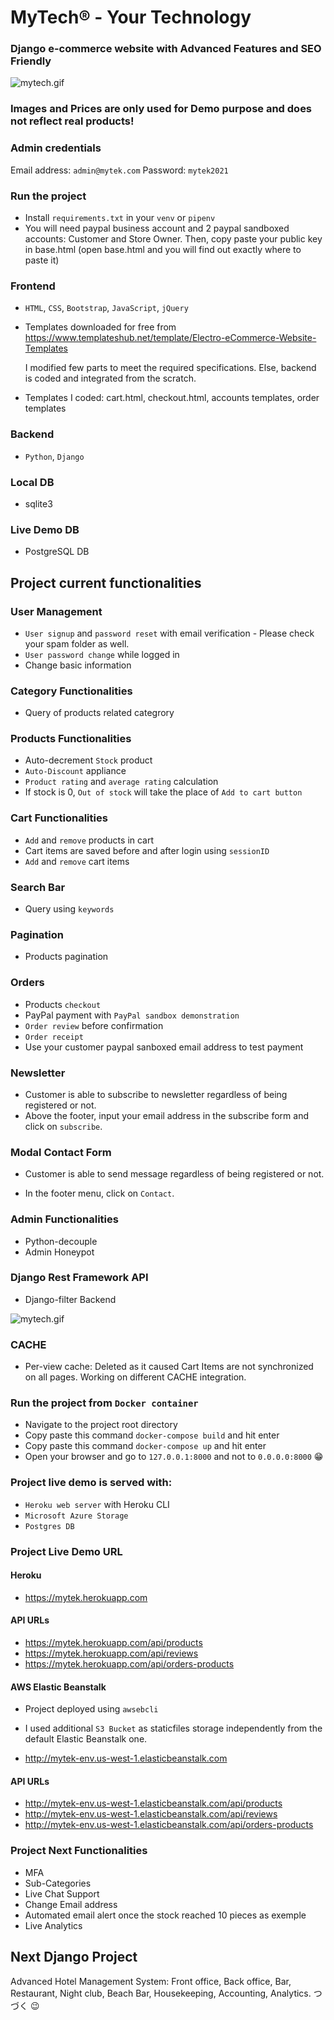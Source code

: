 # MyTech® - Your Technology

### Django e-commerce website with Advanced Features and SEO Friendly

![mytech.gif](https://github.com/IT-Support-L2/mytek/blob/main/mytech.gif)

### Images and Prices are only used for Demo purpose and does not reflect real products! 

### Admin credentials

Email address: `admin@mytek.com` 
Password: `mytek2021`

### Run the project

- Install `requirements.txt` in your `venv` or `pipenv`
- You will need paypal business account and 2 paypal sandboxed accounts: Customer and Store Owner. Then, copy paste your public key in base.html (open base.html and you will find out exactly where to paste it)

### Frontend

- `HTML`, `CSS`, `Bootstrap`, `JavaScript`, `jQuery`

- Templates downloaded for free from https://www.templateshub.net/template/Electro-eCommerce-Website-Templates 

  I modified few parts to meet the required specifications. Else, backend is coded and integrated from the scratch.
  
- Templates I coded: cart.html, checkout.html, accounts templates, order templates

### Backend 

- `Python`, `Django`

### Local DB
- sqlite3

### Live Demo DB
- PostgreSQL DB


## Project current functionalities

### User Management

- `User signup` and `password reset` with email verification - Please check your spam folder as well. 
- `User password change` while logged in
- Change basic information

### Category Functionalities

- Query of products related categrory

### Products Functionalities

- Auto-decrement `Stock` product
- `Auto-Discount` appliance
- `Product rating` and `average rating` calculation
- If stock is 0, `Out of stock` will take the place of `Add to cart button`

### Cart Functionalities

- `Add` and `remove` products in cart
- Cart items are saved before and after login using `sessionID`
- `Add` and `remove` cart items

### Search Bar

- Query using `keywords`

### Pagination

- Products pagination

### Orders

- Products `checkout`
- PayPal payment with `PayPal sandbox demonstration`
- `Order review` before confirmation
- `Order receipt`
- Use your customer paypal sanboxed email address to test payment

### Newsletter

- Customer is able to subscribe to newsletter regardless of being registered or not.
- Above the footer, input your email address in the subscribe form and click on `subscribe`.

### Modal Contact Form

- Customer is able to send message regardless of being registered or not.

- In the footer menu, click on `Contact`.


### Admin Functionalities

- Python-decouple
- Admin Honeypot

### Django Rest Framework API

- Django-filter Backend

![mytech.gif](https://github.com/IT-Support-L2/mytek/blob/main/mytechAPI.gif)

### CACHE

- Per-view cache: Deleted as it caused Cart Items are not synchronized on all pages. Working on different CACHE integration.
### Run the project from `Docker container`

- Navigate to the project root directory
- Copy paste this command `docker-compose build` and hit enter
- Copy paste this command `docker-compose up` and hit enter
- Open your browser and go to `127.0.0.1:8000` and not to `0.0.0.0:8000` 😁


### Project live demo is served with:

- `Heroku web server` with Heroku CLI
- `Microsoft Azure Storage`
- `Postgres DB`

### Project Live Demo URL

#### Heroku
- https://mytek.herokuapp.com

#### API URLs
-  https://mytek.herokuapp.com/api/products
-  https://mytek.herokuapp.com/api/reviews
-  https://mytek.herokuapp.com/api/orders-products

#### AWS Elastic Beanstalk
- Project deployed using `awsebcli`
- I used additional `S3 Bucket` as staticfiles storage independently from the default Elastic Beanstalk one.

- http://mytek-env.us-west-1.elasticbeanstalk.com

#### API URLs
-  http://mytek-env.us-west-1.elasticbeanstalk.com/api/products
-  http://mytek-env.us-west-1.elasticbeanstalk.com/api/reviews
-  http://mytek-env.us-west-1.elasticbeanstalk.com/api/orders-products


### Project Next Functionalities

- MFA
- Sub-Categories
- Live Chat Support
- Change Email address
- Automated email alert once the stock reached 10 pieces as exemple
- Live Analytics


## Next Django Project

Advanced Hotel Management System: Front office, Back office, Bar, Restaurant, Night club, Beach Bar, Housekeeping, Accounting, Analytics. つづく 😉
